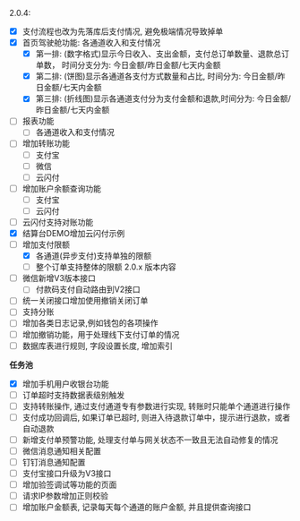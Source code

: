 2.0.4: 
- [x] 支付流程也改为先落库后支付情况, 避免极端情况导致掉单
- [x] 首页驾驶舱功能: 各通道收入和支付情况
  - [x] 第一排: (数字格式)显示今日收入、支出金额，支付总订单数量、退款总订单数， 时间分支分为: 今日金额/昨日金额/七天内金额
  - [x] 第二排: (饼图)显示各通道各支付方式数量和占比, 时间分为: 今日金额/昨日金额/七天内金额
  - [x] 第三排: (折线图)显示各通道支付分为支付金额和退款,时间分为: 今日金额/昨日金额/七天内金额
- [ ] 报表功能
  - [ ] 各通道收入和支付情况
- [ ] 增加转账功能
  - [ ] 支付宝
  - [ ] 微信
  - [ ] 云闪付
- [ ] 增加账户余额查询功能
  - [ ] 支付宝
  - [ ] 云闪付
- [ ] 云闪付支持对账功能
- [x] 结算台DEMO增加云闪付示例
- [ ] 增加支付限额
  - [x] 各通道(异步支付)支持单独的限额
  - [ ] 整个订单支持整体的限额
2.0.x 版本内容
- [ ] 微信新增V3版本接口
    - [ ] 付款码支付自动路由到V2接口
- [ ] 统一关闭接口增加使用撤销关闭订单
- [ ] 支持分账
- [ ] 增加各类日志记录,例如钱包的各项操作
- [ ] 增加撤销功能，用于处理线下支付订单的情况
- [ ] 数据库表进行规则, 字段设置长度, 增加索引

**任务池**
- [x] 增加手机用户收银台功能
- [ ] 订单超时支持数据表级别触发
- [ ] 支持转账操作, 通过支付通道专有参数进行实现, 转账时只能单个通道进行操作
- [ ] 支付成功回调后, 如果订单已超时, 则进入待退款订单中，提示进行退款，或者自动退款
- [ ] 新增支付单预警功能, 处理支付单与网关状态不一致且无法自动修复的情况
- [ ] 微信消息通知相关配置
- [ ] 钉钉消息通知配置
- [ ] 支付宝接口升级为V3接口
- [ ] 增加验签调试等功能的页面
- [ ] 请求IP参数增加正则校验
- [ ] 增加账户金额表, 记录每天每个通道的账户金额, 并且提供查询接口
